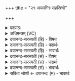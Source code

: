 +++
title = "२१ अयमग्निः सहस्रिणो"

+++
<details><summary>पदपाठः</summary>

अ॒यम्। अ॒ग्निः। स॒ह॒स्रिणः॑। वाज॑स्य। श॒तिनः॑। पतिः॑। मू॒र्द्धा। क॒विः। र॒यी॒णाम्। २१।
</details>

<details><summary>अधिमन्त्रम् (VC)</summary>

- अग्निर्देवता
- परमेष्ठी ऋषिः
- निचृद्गायत्री
- षड्जः
</details>

<details><summary>दयानन्द-सरस्वती (हि) - विषयः</summary>

फिर मनुष्य क्या करे, यह विषय अगले मन्त्र में कहा है ॥
</details>

<details><summary>दयानन्द-सरस्वती (हि) - पदार्थः</summary>

पदार्थान्वयभाषाः -  हे मनुष्यो ! (अयम्) यह (अग्निः) हेमन्त ऋतु में वर्त्तमान (सहस्रिणः) प्रशस्त असंख्य पदार्थों से युक्त (शतिनः) प्रशंसित गुणों के सहित अनेक प्रकार वर्त्तमान (वाजस्य) अन्न तथा (रयीणाम्) धनों का (पतिः) रक्षक (मूर्द्धा) उत्तम अङ्ग के तुल्य (कविः) समर्थ है, वैसे ही तुम लोग भी हो ॥२१ ॥
</details>

<details><summary>दयानन्द-सरस्वती (हि) - भावार्थः</summary>

भावार्थभाषाः -  इस मन्त्र में वाचकलुप्तोपमालङ्कार है। जैसे विद्या और युक्ति से सेवन किया अग्नि बहुत अन्न धन प्राप्त कराता है, वैसे ही सेवन किया पुरुषार्थ मनुष्यों को ऐश्वर्यवान् कर देता है ॥२१ ॥
</details>

<details><summary>दयानन्द-सरस्वती (सं) - विषयः</summary>

पुनर्मनुष्यः किं कुर्य्यादित्याह ॥
</details>

<details><summary>दयानन्द-सरस्वती (सं) - पदार्थः</summary>

पदार्थान्वयभाषाः -  हे मनुष्याः ! यथाऽयमग्निः सहस्रिणः शतिनो वाजस्य रयीणां च पतिर्मूर्द्धा कविरस्ति, तथैव यूयं भवत ॥२१ ॥
</details>

<details><summary>दयानन्द-सरस्वती (सं) - भावार्थः</summary>

भावार्थभाषाः -  अत्र वाचकलुप्तोपमालङ्कारः। यथा विद्यायुक्तिभ्यां सेवितोऽग्निः पुष्कले धनधान्ये प्रयच्छति, तथैव सेवितः पुरुषार्थो मनुष्यान् श्रीमतः सम्पादयति ॥२१ ॥
</details>

<details><summary>सविता जोशी ← दयानन्दः (म) - भावार्थः</summary>

भावार्थभाषाः -  या मंत्रात वाचकलुप्तोपमालंकार आहे. माणसांनी विद्वानांप्रमाणे आकाश व पृथ्वीच्या साह्याने विद्युतचा स्वीकार करून आश्चर्यजनक कार्ये करावीत.
</details>